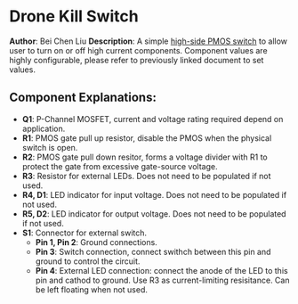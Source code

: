 # Drone Kill Switch

__Author__: Bei Chen Liu
__Description__: A simple [high-side PMOS switch](http://www.onsemi.com/pub/Collateral/AND9093-D.PDF) to allow user to turn on or off high current components. Component values are highly configurable, please refer to previously linked document to set values.

## Component Explanations:
- **Q1**: P-Channel MOSFET, current and voltage rating required depend on application.
- **R1**: PMOS gate pull up resistor, disable the PMOS when the physical switch is open.
- **R2**: PMOS gate pull down resitor, forms a voltage divider with R1 to protect the gate from excessive gate-source voltage.
- **R3**: Resistor for external LEDs. Does not need to be populated if not used.
- **R4, D1**: LED indicator for input voltage. Does not need to be populated if not used.
- **R5, D2**: LED indicator for output voltage. Does not need to be populated if not used.
- **S1**: Connector for external switch.
	- **Pin 1, Pin 2**: Ground connections.
	- **Pin 3**: Switch connection, connect swithch between this pin and ground to control the circuit.
	- **Pin 4**: External LED connection: connect the anode of the LED to this pin and cathod to ground. Use R3 as current-limiting resisitance. Can be left floating when not used. 

